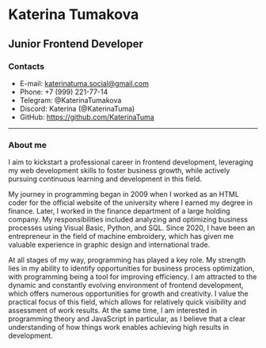 # Katerina Tumakova

## Junior Frontend Developer

### Contacts

- E-mail: katerinatuma.social@gmail.com
- Phone: +7 (999) 221-77-14
- Telegram: @KaterinaTumakova
- Discord: Katerina (@KaterinaTuma)
- GitHub: https://github.com/KaterinaTuma

---

### About me

I aim to kickstart a professional career in frontend development, leveraging my web development skills to foster business growth, while actively pursuing continuous learning and development in this field.

My journey in programming began in 2009 when I worked as an HTML coder for the official website of the university where I earned my degree in finance. Later, I worked in the finance department of a large holding company. My responsibilities included analyzing and optimizing business processes using Visual Basic, Python, and SQL. Since 2020, I have been an entrepreneur in the field of machine embroidery, which has given me valuable experience in graphic design and international trade.

At all stages of my way, programming has played a key role. My strength lies in my ability to identify opportunities for business process optimization, with programming being a tool for improving efficiency. I am attracted to the dynamic and constantly evolving environment of frontend development, which offers numerous opportunities for growth and creativity. I value the practical focus of this field, which allows for relatively quick visibility and assessment of work results. At the same time, I am interested in programming theory and JavaScript in particular, as I believe that a clear understanding of how things work enables achieving high results in development.
